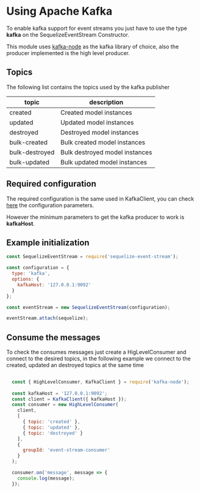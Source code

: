 # Using Apache Kafka

To enable kafka support for event streams you just have to use
the type **kafka** on the SequelizeEventStream Constructor.

This module uses [kafka-node](https://www.npmjs.com/package/kafka-node) as the kafka library of choice, also the producer implemented is the high level producer.

## Topics

The following list contains the topics used by the kafka publisher

topic|description
---|---
created| Created model instances
updated| Updated model instances
destroyed| Destroyed model instances
bulk-created| Bulk created model instances
bulk-destroyed| Bulk destroyed model instances 
bulk-updated| Bulk updated model instances

## Required configuration

The required configuration is the same used in KafkaClient, you can check [here](https://www.npmjs.com/package/kafka-node#kafkaclient) the configuration parameters. 

However the minimum parameters to get the kafka producer to work is **kafkaHost**.

## Example initialization

```javascript
const SequelizeEventStream = require('sequelize-event-stream');

const configuration = {
  type: 'kafka',
  options: {
    kafkaHost: '127.0.0.1:9092'
  }
};

const eventStream = new SequelizeEventStream(configuration);

eventStream.attach(sequelize);
```

## Consume the messages

To check the consumes messages just create a HigLevelConsumer and connect to the desired topics, in the following example we connect to the created, updated an destroyed topics at the same time

```javascript
  
  const { HighLevelConsumer, KafkaClient } = require('kafka-node');
  
  const kafkaHost = '127.0.0.1:9092';
  const client = KafkaClient({ kafkaHost });
  const consumer = new HighLevelConsumer(
    client,
    [
      { topic: 'created' },
      { topic: 'updated' },
      { topic: 'destroyed' }
    ],
    {
      groupId: 'event-stream-consumer'
    }
  );

  consumer.on('message', message => {
    console.log(message);
  });
```